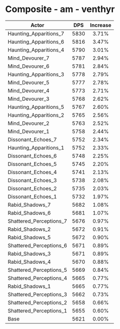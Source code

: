 # Composite - am - venthyr
| Actor | DPS | Increase |
|---|:---:|:---:|
|Haunting_Apparitions_7|5830|3.71%|
|Haunting_Apparitions_6|5816|3.47%|
|Haunting_Apparitions_4|5790|3.01%|
|Mind_Devourer_7|5787|2.94%|
|Mind_Devourer_6|5781|2.84%|
|Haunting_Apparitions_3|5778|2.79%|
|Mind_Devourer_5|5777|2.78%|
|Mind_Devourer_4|5773|2.71%|
|Mind_Devourer_3|5768|2.62%|
|Haunting_Apparitions_5|5767|2.60%|
|Haunting_Apparitions_2|5765|2.56%|
|Mind_Devourer_2|5763|2.52%|
|Mind_Devourer_1|5758|2.44%|
|Dissonant_Echoes_7|5752|2.34%|
|Haunting_Apparitions_1|5752|2.33%|
|Dissonant_Echoes_6|5748|2.25%|
|Dissonant_Echoes_5|5745|2.20%|
|Dissonant_Echoes_4|5741|2.13%|
|Dissonant_Echoes_3|5738|2.08%|
|Dissonant_Echoes_2|5735|2.03%|
|Dissonant_Echoes_1|5732|1.97%|
|Rabid_Shadows_7|5682|1.08%|
|Rabid_Shadows_6|5681|1.07%|
|Shattered_Perceptions_7|5676|0.97%|
|Rabid_Shadows_2|5672|0.91%|
|Rabid_Shadows_5|5672|0.90%|
|Shattered_Perceptions_6|5671|0.89%|
|Rabid_Shadows_3|5671|0.89%|
|Rabid_Shadows_4|5670|0.88%|
|Shattered_Perceptions_5|5669|0.84%|
|Shattered_Perceptions_4|5665|0.77%|
|Rabid_Shadows_1|5665|0.77%|
|Shattered_Perceptions_3|5662|0.73%|
|Shattered_Perceptions_2|5658|0.66%|
|Shattered_Perceptions_1|5655|0.60%|
|Base|5621|0.00%|
